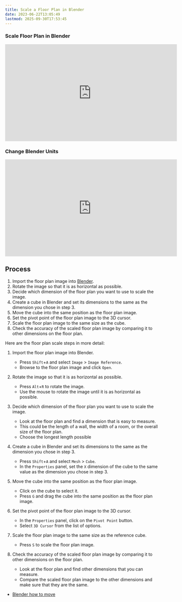 ```yaml
---
title: Scale a Floor Plan in Blender
date: 2023-06-22T13:05:49
lastmod: 2025-09-30T17:53:45
---
```


<div class="video-grid">

<div class="video-card">

### Scale Floor Plan in Blender

<div class="iframe-16-9-container">
<iframe class="youTubeIframe" width="560" height="315" src="https://www.youtube.com/embed/8iMWUsqeopQ?rel=0" title="YouTube video player" frameborder="0" allow="accelerometer; autoplay; clipboard-write; encrypted-media; gyroscope; picture-in-picture; web-share" referrerpolicy="strict-origin-when-cross-origin" allowfullscreen></iframe>
</div>
</div>

<div class="video-card">

### Change Blender Units

<div class="iframe-16-9-container">
<iframe class="youTubeIframe" width="560" height="315" src="https://www.youtube.com/embed/7S1p17VvFiA?rel=0" title="YouTube video player" frameborder="0" allow="accelerometer; autoplay; clipboard-write; encrypted-media; gyroscope; picture-in-picture; web-share" referrerpolicy="strict-origin-when-cross-origin" allowfullscreen></iframe>
</div>
</div>

</div>

## Process

1. Import the floor plan image into [Blender](blender.md).
2. Rotate the image so that it is as horizontal as possible.
3. Decide which dimension of the floor plan you want to use to scale the image.
4. Create a cube in Blender and set its dimensions to the same as the dimension you chose in step 3.
5. Move the cube into the same position as the floor plan image.
6. Set the pivot point of the floor plan image to the 3D cursor.
7. Scale the floor plan image to the same size as the cube.
8. Check the accuracy of the scaled floor plan image by comparing it to other dimensions on the floor plan.

Here are the floor plan scale steps in more detail:

1. Import the floor plan image into Blender.

   - Press `Shift`+`A` and select `Image` > `Image Reference`.
   - Browse to the floor plan image and click `Open`.

2. Rotate the image so that it is as horizontal as possible.

   - Press `Alt`+`R` to rotate the image.
   - Use the mouse to rotate the image until it is as horizontal as possible.

3. Decide which dimension of the floor plan you want to use to scale the image.

   - Look at the floor plan and find a dimension that is easy to measure.
   - This could be the length of a wall, the width of a room, or the overall size of the floor plan.
   - Choose the longest length possible

4. Create a cube in Blender and set its dimensions to the same as the dimension you chose in step 3.

   - Press `Shift`+`A` and select `Mesh` > `Cube`.
   - In the `Properties` panel, set the `X` dimension of the cube to the same value as the dimension you chose in step 3.

5. Move the cube into the same position as the floor plan image.

   - Click on the cube to select it.
   - Press `G` and drag the cube into the same position as the floor plan image.

6. Set the pivot point of the floor plan image to the 3D cursor.

   - In the `Properties` panel, click on the `Pivot Point` button.
   - Select `3D Cursor` from the list of options.

7. Scale the floor plan image to the same size as the reference cube.

   - Press `S` to scale the floor plan image.

8. Check the accuracy of the scaled floor plan image by comparing it to other dimensions on the floor plan.
   - Look at the floor plan and find other dimensions that you can measure.
   - Compare the scaled floor plan image to the other dimensions and make sure that they are the same.

- [Blender how to move](how-to-move-blender.md)
